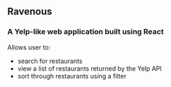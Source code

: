 ## Ravenous

### A Yelp-like web application built using React

Allows user to:
* search for restaurants
* view a list of restaurants returned by the Yelp API
* sort through restaurants using a filter
